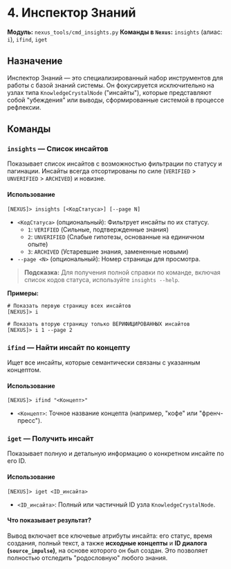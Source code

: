 # 4. Инспектор Знаний

**Модуль:** `nexus_tools/cmd_insights.py`
**Команды в `Nexus`:** `insights` (алиас: `i`), `ifind`, `iget`

## Назначение

Инспектор Знаний — это специализированный набор инструментов для работы с базой знаний системы. Он фокусируется исключительно на узлах типа `KnowledgeCrystalNode` ("инсайты"), которые представляют собой "убеждения" или выводы, сформированные системой в процессе рефлексии.

## Команды

### `insights` — Список инсайтов

Показывает список инсайтов с возможностью фильтрации по статусу и пагинации. Инсайты всегда отсортированы по силе (`VERIFIED` > `UNVERIFIED` > `ARCHIVED`) и новизне.

#### Использование
```
[NEXUS]> insights [<КодСтатуса>] [--page N]
```
-   `<КодСтатуса>` (опциональный): Фильтрует инсайты по их статусу.
    -   `1`: `VERIFIED` (Сильные, подтвержденные знания)
    -   `2`: `UNVERIFIED` (Слабые гипотезы, основанные на единичном опыте)
    -   `3`: `ARCHIVED` (Устаревшие знания, замененные новыми)
-   `--page <N>` (опциональный): Номер страницы для просмотра.

> **Подсказка:** Для получения полной справки по команде, включая список кодов статуса, используйте `insights --help`.

**Примеры:**
```
# Показать первую страницу всех инсайтов
[NEXUS]> i

# Показать вторую страницу только ВЕРИФИЦИРОВАННЫХ инсайтов
[NEXUS]> i 1 --page 2
```

### `ifind` — Найти инсайт по концепту

Ищет все инсайты, которые семантически связаны с указанным концептом.

#### Использование
```
[NEXUS]> ifind "<Концепт>"
```
-   `<Концепт>`: Точное название концепта (например, "кофе" или "френч-пресс").

### `iget` — Получить инсайт

Показывает полную и детальную информацию о конкретном инсайте по его ID.

#### Использование
```
[NEXUS]> iget <ID_инсайта>
```
-   `<ID_инсайта>`: Полный или частичный ID узла `KnowledgeCrystalNode`.

#### Что показывает результат?
Вывод включает все ключевые атрибуты инсайта: его статус, время создания, полный текст, а также **исходные концепты** и **ID диалога (`source_impulse`)**, на основе которого он был создан. Это позволяет полностью отследить "родословную" любого знания.
